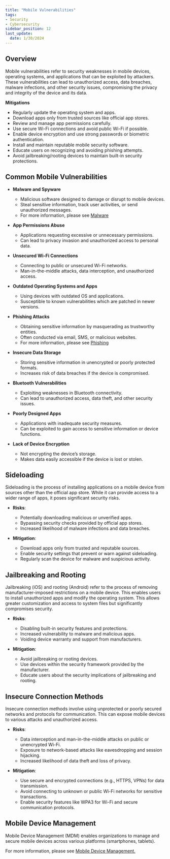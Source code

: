 ```yaml
---
title: "Mobile Vulnerabilities"
tags: 
- Security
- Cybersecurity
sidebar_position: 12
last_update:
  date: 1/30/2024
---
```


## Overview

Mobile vulnerabilities refer to security weaknesses in mobile devices, operating systems, and applications that can be exploited by attackers. These vulnerabilities can lead to unauthorized access, data breaches, malware infections, and other security issues, compromising the privacy and integrity of the device and its data.

**Mitigations**

- Regularly update the operating system and apps.
- Download apps only from trusted sources like official app stores.
- Review and manage app permissions carefully.
- Use secure Wi-Fi connections and avoid public Wi-Fi if possible.
- Enable device encryption and use strong passwords or biometric authentication.
- Install and maintain reputable mobile security software.
- Educate users on recognizing and avoiding phishing attempts.
- Avoid jailbreaking/rooting devices to maintain built-in security protections.


## Common Mobile Vulnerabilities

- **Malware and Spyware**
  - Malicious software designed to damage or disrupt to mobile devices.
  - Steal sensitive information, track user activities, or send unauthorized messages.
  - For more information, please see [Malware](/docs/007-Cybersecurity/050-Threats-and-Attacks/020-Malware.md)

- **App Permissions Abuse**
  - Applications requesting excessive or unnecessary permissions.
  - Can lead to privacy invasion and unauthorized access to personal data.

- **Unsecured Wi-Fi Connections**
  - Connecting to public or unsecured Wi-Fi networks.
  - Man-in-the-middle attacks, data interception, and unauthorized access.

- **Outdated Operating Systems and Apps**
  - Using devices with outdated OS and applications.
  - Susceptible to known vulnerabilities which are patched in newer versions.

- **Phishing Attacks**
  - Obtaining sensitive information by masquerading as trustworthy entities.
  - Often conducted via email, SMS, or malicious websites.
  - For more information, please see [Phishing](/docs/007-Cybersecurity/051-List-of-Attacks/003-Social-Engineering-Attacks.md#phishing)


- **Insecure Data Storage**
  - Storing sensitive information in unencrypted or poorly protected formats.
  - Increases risk of data breaches if the device is compromised.

- **Bluetooth Vulnerabilities**
  - Exploiting weaknesses in Bluetooth connectivity.
  - Can lead to unauthorized access, data theft, and other security issues.

- **Poorly Designed Apps**
  - Applications with inadequate security measures.
  - Can be exploited to gain access to sensitive information or device functions.

- **Lack of Device Encryption**
  - Not encrypting the device’s storage.
  - Makes data easily accessible if the device is lost or stolen.

## Sideloading

Sideloading is the process of installing applications on a mobile device from sources other than the official app store. While it can provide access to a wider range of apps, it poses significant security risks.

- **Risks**:
  - Potentially downloading malicious or unverified apps.
  - Bypassing security checks provided by official app stores.
  - Increased likelihood of malware infections and data breaches.

- **Mitigation**:
  - Download apps only from trusted and reputable sources.
  - Enable security settings that prevent or warn against sideloading.
  - Regularly scan the device for malware and suspicious activity.

## Jailbreaking and Rooting

Jailbreaking (iOS) and rooting (Android) refer to the process of removing manufacturer-imposed restrictions on a mobile device. This enables users to install unauthorized apps and modify the operating system. This allows greater customization and access to system files but significantly compromises security.

- **Risks**:
  - Disabling built-in security features and protections.
  - Increased vulnerability to malware and malicious apps.
  - Voiding device warranty and support from manufacturers.

- **Mitigation**:
  - Avoid jailbreaking or rooting devices.
  - Use devices within the security framework provided by the manufacturer.
  - Educate users about the security implications of jailbreaking and rooting.

## Insecure Connection Methods

Insecure connection methods involve using unprotected or poorly secured networks and protocols for communication. This can expose mobile devices to various attacks and unauthorized access.

- **Risks**:
  - Data interception and man-in-the-middle attacks on public or unencrypted Wi-Fi.
  - Exposure to network-based attacks like eavesdropping and session hijacking.
  - Increased likelihood of data theft and loss of privacy.

- **Mitigation**:
  - Use secure and encrypted connections (e.g., HTTPS, VPNs) for data transmission.
  - Avoid connecting to unknown or public Wi-Fi networks for sensitive transactions.
  - Enable security features like WPA3 for Wi-Fi and secure communication protocols.

## Mobile Device Management

Mobile Device Management (MDM) enables organizations to manage and secure mobile devices across various platforms (smartphones, tablets).

For more information, please see [Mobile Device Management.](/docs/007-Cybersecurity/024-Infrastructure-and-Network/059-Mobile-Systems.md#mobile-device-management)

